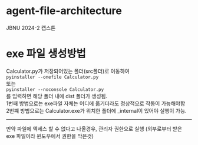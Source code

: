 # agent-file-architecture
JBNU 2024-2 캡스톤

# exe 파일 생성방법
Calculator.py가 저장되어있는 폴더(src폴더)로 이동하여 
<br/>```pyinstaller --onefile Calculator.py ```
<br/>또는
<br/>``` pyinstaller --noconsole Calculator.py ```
<br/>를 입력하면 해당 폴더 내에 dist 폴더가 생성됨.
<br/> 1번째 방법으로는 exe파일 자체는 어디에 옮기더라도 정상적으로 작동이 가능해야함
<br/> 2번쨰 방법으로는 Calculator.exe가 위치한 폴더에 _internal이 있어야 실행이 가능.

***
만약 파일에 엑세스 할 수 없다고 나올경우, 관리자 권한으로 실행 (외부로부터 받은 exe 파일이라 윈도우에서 권한을 막은것)

